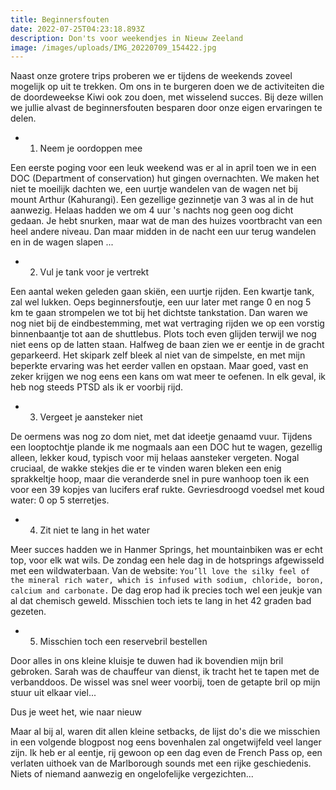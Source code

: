 ```yaml
---
title: Beginnersfouten
date: 2022-07-25T04:23:18.893Z
description: Don'ts voor weekendjes in Nieuw Zeeland
image: /images/uploads/IMG_20220709_154422.jpg
---
```


Naast onze grotere trips proberen we er tijdens de weekends zoveel mogelijk op uit te trekken. Om ons in te burgeren doen we de activiteiten die de doordeweekse Kiwi ook zou doen, met wisselend succes. Bij deze willen we jullie alvast de beginnersfouten besparen door onze eigen ervaringen te delen.

- 1. Neem je oordoppen mee

Een eerste poging voor een leuk weekend was er al in april toen we in een DOC (Department of conservation) hut gingen overnachten. We maken het niet te moeilijk dachten we, een uurtje wandelen van de wagen net bij mount Arthur (Kahurangi).
Een gezellige gezinnetje van 3 was al in de hut aanwezig. Helaas hadden we om 4 uur 's nachts nog geen oog dicht gedaan. Je hebt snurken, maar wat de man des huizes voortbracht van een heel andere niveau. Dan maar midden in de nacht een uur terug wandelen en in de wagen slapen ...

 - 2. Vul je tank voor je vertrekt

Een aantal weken geleden gaan skiën, een uurtje rijden. Een kwartje tank, zal wel lukken. Oeps beginnersfoutje, een uur later met range 0 en nog 5 km te gaan strompelen we tot bij het dichtste tankstation. Dan waren we nog niet bij de eindbestemming, met wat vertraging rijden we op een vorstig binnenbaantje tot aan de shuttlebus. Plots toch even glijden terwijl we nog niet eens op de latten staan. Halfweg de baan zien we er eentje in de gracht geparkeerd.  Het skipark zelf bleek al niet van de simpelste, en met mijn beperkte ervaring was het eerder vallen en opstaan. Maar goed, vast en zeker krijgen we nog eens een kans om wat meer te oefenen. In elk geval, ik heb nog steeds PTSD als ik er voorbij rijd.

- 3. Vergeet je aansteker niet

De oermens was nog zo dom niet, met dat ideetje genaamd vuur. Tijdens een looptochtje plande ik me nogmaals aan een DOC hut te wagen, gezellig alleen, lekker koud, typisch voor mij helaas aansteker vergeten. Nogal cruciaal, de wakke stekjes die er te vinden waren bleken een enig sprakkeltje hoop, maar die veranderde snel in pure wanhoop toen ik een voor een 39 kopjes van lucifers eraf rukte. Gevriesdroogd voedsel met koud water: 0 op 5 sterretjes.

- 4. Zit niet te lang in het water

Meer succes hadden we in Hanmer Springs, het mountainbiken was er echt top, voor elk wat wils. De zondag een hele dag in de hotsprings afgewisseld met een wildwaterbaan. Van de website: `You’ll love the silky feel of the mineral rich water, which is infused with sodium, chloride, boron, calcium and carbonate.` De dag erop had ik precies toch wel een jeukje van al dat chemisch geweld. Misschien toch iets te lang in het 42 graden bad gezeten.

- 5. Misschien toch een reservebril bestellen

Door alles in ons kleine kluisje te duwen had ik bovendien mijn bril gebroken. Sarah was de chauffeur van dienst, ik tracht het te tapen met de verbanddoos. De wissel was snel weer voorbij, toen de getapte bril op mijn stuur uit elkaar viel...

Dus je weet het, wie naar nieuw

Maar al bij al, waren dit allen kleine setbacks, de lijst do's die we misschien in een volgende blogpost nog eens bovenhalen zal ongetwijfeld veel langer zijn. Ik heb er al eentje, rij gewoon op een dag even de French Pass op, een verlaten uithoek van de Marlborough sounds met een rijke geschiedenis. Niets of niemand aanwezig en ongelofelijke vergezichten...
